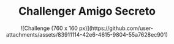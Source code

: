 <h1 align="center">Challenger Amigo Secreto</h1> 



<div align="center">
![Challenge (760 x 160 px)](https://github.com/user-attachments/assets/83911114-42e6-4615-9804-55a7628ec901)



</div>
